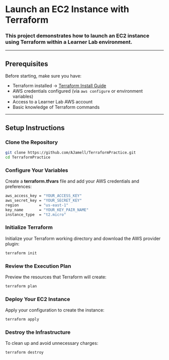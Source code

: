 # Launch an EC2 Instance with Terraform

### This project demonstrates how to launch an EC2 instance using Terraform within a Learner Lab environment.

---

## Prerequisites

Before starting, make sure you have:

- Terraform installed → [Terraform Install Guide](https://developer.hashicorp.com/terraform/downloads)
- AWS credentials configured (via `aws configure` or environment variables)
- Access to a Learner Lab AWS account
- Basic knowledge of Terraform commands

---

##  Setup Instructions

###  Clone the Repository
```bash
git clone https://github.com/AJamell/TerraformPractice.git
cd TerraformPractice
```

### Configure Your Variables

Create a **terraform.tfvars** file and add your AWS credentials and preferences:
```bash
aws_access_key = "YOUR_ACCESS_KEY"
aws_secret_key = "YOUR_SECRET_KEY"
region         = "us-east-1"
key_name       = "YOUR_KEY_PAIR_NAME"
instance_type  = "t2.micro"
```

### Initialize Terraform
Initialize your Terraform working directory and download the AWS provider plugin:
```bash
terraform init
```

### Review the Execution Plan
Preview the resources that Terraform will create:
```bash
terraform plan
```


###  Deploy Your EC2 Instance
Apply your configuration to create the instance:
```bash
terraform apply
```

### Destroy the Infrastructure
To clean up and avoid unnecessary charges:
```bash 
terraform destroy
```



